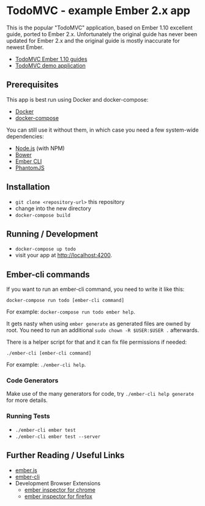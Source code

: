 # TodoMVC - example Ember 2.x app

This is the popular "TodoMVC" application, based on Ember 1.10 excellent guide, 
ported to Ember 2.x.
Unfortunately the original guide has never been updated for Ember 2.x and 
the original guide is mostly inaccurate for newest Ember.

* [TodoMVC Ember 1.10 guides](http://guides.emberjs.com/v1.10.0/getting-started/)
* [TodoMVC demo application](http://todomvc.com/)

## Prerequisites

This app is best run using Docker and docker-compose:

* [Docker](https://docs.docker.com/engine/installation/)
* [docker-compose](https://docs.docker.com/compose/install/)

You can still use it without them, in which case you need a few system-wide
dependencies:

* [Node.js](http://nodejs.org/) (with NPM)
* [Bower](http://bower.io/)
* [Ember CLI](http://www.ember-cli.com/)
* [PhantomJS](http://phantomjs.org/)

## Installation

* `git clone <repository-url>` this repository
* change into the new directory
* `docker-compose build`

## Running / Development

* `docker-compose up todo`
* visit your app at [http://localhost:4200](http://localhost:4200).

## Ember-cli commands

If you want to run an ember-cli command, you need to write it like this:

    docker-compose run todo [ember-cli command]

For example: `docker-compose run todo ember help`.

It gets nasty when using `ember generate` as generated files are owned by root.
You need to run an additional `sudo chown -R $USER:$USER .` afterwards.

There is a helper script for that and it can fix file permissions if needed:

    ./ember-cli [ember-cli command]

For example: `./ember-cli help`.

### Code Generators

Make use of the many generators for code, 
try `./ember-cli help generate` for more details.

### Running Tests

* `./ember-cli ember test`
* `./ember-cli ember test --server`

## Further Reading / Useful Links

* [ember.js](http://emberjs.com/)
* [ember-cli](http://www.ember-cli.com/)
* Development Browser Extensions
  * [ember inspector for chrome](https://chrome.google.com/webstore/detail/ember-inspector/bmdblncegkenkacieihfhpjfppoconhi)
  * [ember inspector for firefox](https://addons.mozilla.org/en-US/firefox/addon/ember-inspector/)

